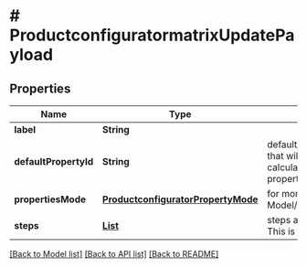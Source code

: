 # # ProductconfiguratormatrixUpdatePayload


## Properties 


Name | Type | Description | Notes
------------ | ------------- | ------------- | -------------
**label**| **String** |   | [optional]
**defaultPropertyId**| **String** | default_property_id is the id of the property that will be used as the starting point to calculate the differences between the properties.  | [optional]
**propertiesMode**| [**ProductconfiguratorPropertyMode**](ProductconfiguratorPropertyMode.md) |  for more information please, see Model/ProductconfiguratorPropertyMode.php  | [optional] [default to ProductconfiguratorPropertyMode.UNKNOWN]
**steps**| [**List<ProductconfiguratormatrixStep>**](ProductconfiguratormatrixStep.md) | steps are the same as in the create request. This is a full replacement.  | [optional]


[[Back to Model list]](../../README.md#models) [[Back to API list]](../../README.md#endpoints) [[Back to README]](../../README.md)

